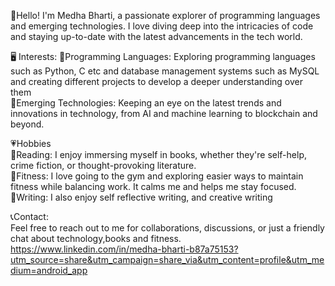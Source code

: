 👋Hello! I'm Medha Bharti, a passionate explorer of programming languages and emerging technologies. I love diving deep into the intricacies of code and staying up-to-date with the latest advancements in the tech world.
<br>

🖥 Interests:
💫Programming Languages: 
Exploring programming languages such as Python, C etc and database management systems such as MySQL and creating different projects to develop a deeper understanding over them
<br>
💫Emerging Technologies: 
Keeping an eye on the latest trends and innovations in technology, from AI and machine learning to blockchain and beyond.
<br>

💗Hobbies
<br>
💫Reading:
I enjoy immersing myself in books, whether they're self-help, crime fiction, or thought-provoking literature.
<br>
💫Fitness:
I love going to the gym and exploring easier ways to maintain fitness while balancing work. It calms me and helps me stay focused.
<br>
💫Writing:
I also enjoy self reflective writing, and creative writing
<br>

📞Contact:
<br>
Feel free to reach out to me for collaborations, discussions, or just a friendly chat about technology,books and fitness.
<br>
https://www.linkedin.com/in/medha-bharti-b87a75153?utm_source=share&utm_campaign=share_via&utm_content=profile&utm_medium=android_app
